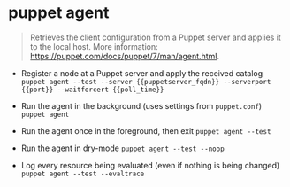 # puppet agent
> Retrieves the client configuration from a Puppet server and applies it to the local host.
> More information: <https://puppet.com/docs/puppet/7/man/agent.html>.

- Register a node at a Puppet server and apply the received catalog
`puppet agent --test --server {{puppetserver_fqdn}} --serverport {{port}} --waitforcert {{poll_time}}`

- Run the agent in the background (uses settings from `puppet.conf`)
`puppet agent`

- Run the agent once in the foreground, then exit
`puppet agent --test`

- Run the agent in dry-mode
`puppet agent --test --noop`

- Log every resource being evaluated (even if nothing is being changed)
`puppet agent --test --evaltrace`
